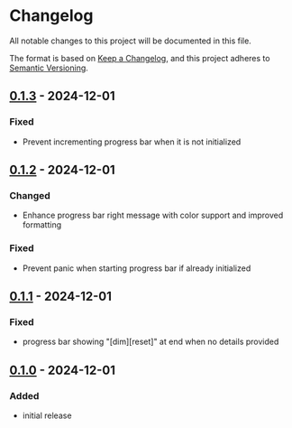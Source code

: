 # Changelog

All notable changes to this project will be documented in this file.

The format is based on [Keep a Changelog](https://keepachangelog.com/en/1.0.0/),
and this project adheres to [Semantic Versioning](https://semver.org/spec/v2.0.0.html).

## [0.1.3] - 2024-12-01

### Fixed

- Prevent incrementing progress bar when it is not initialized

## [0.1.2] - 2024-12-01

### Changed

- Enhance progress bar right message with color support and improved formatting

### Fixed

- Prevent panic when starting progress bar if already initialized

## [0.1.1] - 2024-12-01

### Fixed

- progress bar showing "[dim][reset]" at end when no details provided

## [0.1.0] - 2024-12-01

### Added

- initial release

[Unreleased]: https://github.com/gwennlbh/label-logger-go/compare/v0.1.3...HEAD
[0.1.3]: https://github.com/gwennlbh/label-logger-go/compare/v0.1.2...v0.1.3
[0.1.2]: https://github.com/gwennlbh/label-logger-go/compare/v0.1.1...v0.1.2
[0.1.1]: https://github.com/gwennlbh/label-logger-go/compare/v0.1.0...v0.1.1
[0.1.0]: https://github.com/gwennlbh/label-logger-go/releases/tag/v0.1.0

[//]: # (C3-2-DKAC:GGH:Rgwennlbh/label-logger-go:Tv{t})
